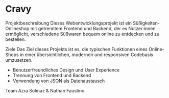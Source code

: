 # Cravy

Projektbeschreibung
Dieses Webentwicklungsprojekt ist ein Süßigkeiten-Onlineshop mit getrenntem Frontend und Backend, der es Nutzer:innen ermöglicht, verschiedene Süßwaren bequem online zu entdecken und zu bestellen.

Ziele
Das Ziel dieses Projekts ist es, die typischen Funktionen eines Online-Shops in einer übersichtlichen, modernen und responsiven Codebasis umzusetzen. 
- Benutzerfreundliches Design und User Experience
- Trennung von Frontend und Backend
- Verwendung von JSON als Datenaustausch

Team
Azra Solmaz & Nathan Faustino
